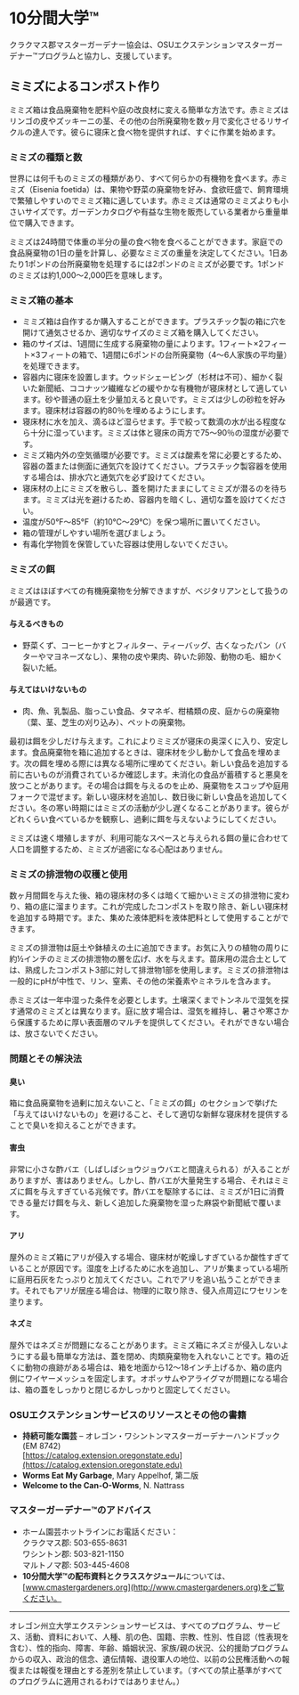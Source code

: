 # 10分間大学™

クラクマス郡マスターガーデナー協会は、OSUエクステンションマスターガーデナー™プログラムと協力し、支援しています。

## ミミズによるコンポスト作り

ミミズ箱は食品廃棄物を肥料や庭の改良材に変える簡単な方法です。赤ミミズはリンゴの皮やズッキーニの茎、その他の台所廃棄物を数ヶ月で変化させるリサイクルの達人です。彼らに寝床と食べ物を提供すれば、すぐに作業を始めます。

### ミミズの種類と数

世界には何千ものミミズの種類があり、すべて何らかの有機物を食べます。赤ミミズ（Eisenia foetida）は、果物や野菜の廃棄物を好み、食欲旺盛で、飼育環境で繁殖しやすいのでミミズ箱に適しています。赤ミミズは通常のミミズよりも小さいサイズです。ガーデンカタログや有益な生物を販売している業者から重量単位で購入できます。

ミミズは24時間で体重の半分の量の食べ物を食べることができます。家庭での食品廃棄物の1日の量を計算し、必要なミミズの重量を決定してください。1日あたり1ポンドの台所廃棄物を処理するには2ポンドのミミズが必要です。1ポンドのミミズは約1,000〜2,000匹を意味します。

### ミミズ箱の基本

- ミミズ箱は自作するか購入することができます。プラスチック製の箱に穴を開けて通気させるか、適切なサイズのミミズ箱を購入してください。
- 箱のサイズは、1週間に生成する廃棄物の量によります。1フィート×2フィート×3フィートの箱で、1週間に6ポンドの台所廃棄物（4〜6人家族の平均量）を処理できます。
- 容器内に寝床を設置します。ウッドシェービング（杉材は不可）、細かく裂いた新聞紙、ココナッツ繊維などの緩やかな有機物が寝床材として適しています。砂や普通の庭土を少量加えると良いです。ミミズは少しの砂粒を好みます。寝床材は容器の約80％を埋めるようにします。
- 寝床材に水を加え、滴るほど湿らせます。手で絞って数滴の水が出る程度なら十分に湿っています。ミミズは体と寝床の両方で75〜90％の湿度が必要です。
- ミミズ箱内外の空気循環が必要です。ミミズは酸素を常に必要とするため、容器の蓋または側面に通気穴を設けてください。プラスチック製容器を使用する場合は、排水穴と通気穴を必ず設けてください。
- 寝床材の上にミミズを散らし、蓋を開けたままにしてミミズが潜るのを待ちます。ミミズは光を避けるため、容器内を暗くし、適切な蓋を設けてください。
- 温度が50°F〜85°F（約10℃〜29℃）を保つ場所に置いてください。
- 箱の管理がしやすい場所を選びましょう。
- 有毒化学物質を保管していた容器は使用しないでください。

### ミミズの餌

ミミズはほぼすべての有機廃棄物を分解できますが、ベジタリアンとして扱うのが最適です。

#### 与えるべきもの
- 野菜くず、コーヒーかすとフィルター、ティーバッグ、古くなったパン（バターやマヨネーズなし）、果物の皮や果肉、砕いた卵殻、動物の毛、細かく裂いた紙。

#### 与えてはいけないもの
- 肉、魚、乳製品、脂っこい食品、タマネギ、柑橘類の皮、庭からの廃棄物（葉、茎、芝生の刈り込み）、ペットの廃棄物。

最初は餌を少しだけ与えます。これによりミミズが寝床の奥深くに入り、安定します。食品廃棄物を箱に追加するときは、寝床材を少し動かして食品を埋めます。次の餌を埋める際には異なる場所に埋めてください。新しい食品を追加する前に古いものが消費されているか確認します。未消化の食品が蓄積すると悪臭を放つことがあります。その場合は餌を与えるのを止め、廃棄物をスコップや庭用フォークで混ぜます。新しい寝床材を追加し、数日後に新しい食品を追加してください。冬の寒い時期にはミミズの活動が少し遅くなることがあります。彼らがどれくらい食べているかを観察し、過剰に餌を与えないようにしてください。

ミミズは速く増殖しますが、利用可能なスペースと与えられる餌の量に合わせて人口を調整するため、ミミズが過密になる心配はありません。

### ミミズの排泄物の収穫と使用

数ヶ月間餌を与えた後、箱の寝床材の多くは暗くて細かいミミズの排泄物に変わり、箱の底に溜まります。これが完成したコンポストを取り除き、新しい寝床材を追加する時期です。また、集めた液体肥料を液体肥料として使用することができます。

ミミズの排泄物は庭土や鉢植えの土に追加できます。お気に入りの植物の周りに約½インチのミミズの排泄物の層を広げ、水を与えます。苗床用の混合土としては、熟成したコンポスト3部に対して排泄物1部を使用します。ミミズの排泄物は一般的にpHが中性で、リン、窒素、その他の栄養素やミネラルを含みます。

赤ミミズは一年中湿った条件を必要とします。土壌深くまでトンネルで湿気を探す通常のミミズとは異なります。庭に放す場合は、湿気を維持し、暑さや寒さから保護するために厚い表面層のマルチを提供してください。それができない場合は、放さないでください。

### 問題とその解決法

#### 臭い
箱に食品廃棄物を過剰に加えないこと、「ミミズの餌」のセクションで挙げた「与えてはいけないもの」を避けること、そして適切な新鮮な寝床材を提供することで臭いを抑えることができます。

#### 害虫
非常に小さな酢バエ（しばしばショウジョウバエと間違えられる）が入ることがありますが、害はありません。しかし、酢バエが大量発生する場合、それはミミズに餌を与えすぎている兆候です。酢バエを駆除するには、ミミズが1日に消費できる量だけ餌を与え、新しく追加した廃棄物を湿った麻袋や新聞紙で覆います。

#### アリ
屋外のミミズ箱にアリが侵入する場合、寝床材が乾燥しすぎているか酸性すぎていることが原因です。湿度を上げるために水を追加し、アリが集まっている場所に庭用石灰をたっぷりと加えてください。これでアリを追い払うことができます。それでもアリが居座る場合は、物理的に取り除き、侵入点周辺にワセリンを塗ります。

#### ネズミ
屋外ではネズミが問題になることがあります。ミミズ箱にネズミが侵入しないようにする最も簡単な方法は、蓋を閉め、肉類廃棄物を入れないことです。箱の近くに動物の痕跡がある場合は、箱を地面から12〜18インチ上げるか、箱の底内側にワイヤーメッシュを固定します。オポッサムやアライグマが問題になる場合は、箱の蓋をしっかりと閉じるかしっかりと固定してください。

### OSUエクステンションサービスのリソースとその他の書籍

- **持続可能な園芸** – オレゴン・ワシントンマスターガーデナーハンドブック (EM 8742)  
  [https://catalog.extension.oregonstate.edu](https://catalog.extension.oregonstate.edu)
- **Worms Eat My Garbage**, Mary Appelhof, 第二版
- **Welcome to the Can-O-Worms**, N. Nattrass

### マスターガーデナー™のアドバイス

- ホーム園芸ホットラインにお電話ください：  
  クラクマス郡: 503-655-8631  
  ワシントン郡: 503-821-1150  
  マルトノマ郡: 503-445-4608
- **10分間大学™の配布資料とクラススケジュール**については、[www.cmastergardeners.org](http://www.cmastergardeners.org)をご覧ください。

---

オレゴン州立大学エクステンションサービスは、すべてのプログラム、サービス、活動、資料において、人種、肌の色、国籍、宗教、性別、性自認（性表現を含む）、性的指向、障害、年齢、婚姻状況、家族/親の状況、公的援助プログラムからの収入、政治的信念、遺伝情報、退役軍人の地位、以前の公民権活動への報復または報復を理由とする差別を禁止しています。（すべての禁止基準がすべてのプログラムに適用されるわけではありません。）
